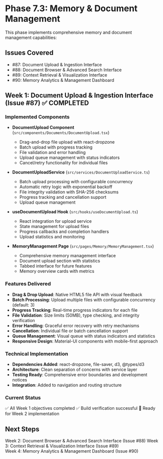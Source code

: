 # Phase 7.3: Memory & Document Management

This phase implements comprehensive memory and document management capabilities:

## Issues Covered
- #87: Document Upload & Ingestion Interface  
- #88: Document Browser & Advanced Search Interface
- #89: Context Retrieval & Visualization Interface
- #90: Memory Analytics & Management Dashboard

## Week 1: Document Upload & Ingestion Interface (Issue #87) ✅ COMPLETED

### Implemented Components
- **DocumentUpload Component** (`src/components/Documents/DocumentUpload.tsx`)
  - Drag-and-drop file upload with react-dropzone
  - Batch upload with progress tracking
  - File validation and error handling
  - Upload queue management with status indicators
  - Cancel/retry functionality for individual files

- **DocumentUploadService** (`src/services/DocumentUploadService.ts`)
  - Batch upload processing with configurable concurrency
  - Automatic retry logic with exponential backoff
  - File integrity validation with SHA-256 checksums
  - Progress tracking and cancellation support
  - Upload queue management

- **useDocumentUpload Hook** (`src/hooks/useDocumentUpload.ts`)
  - React integration for upload service
  - State management for upload files
  - Progress callbacks and completion handlers
  - Upload statistics and monitoring

- **MemoryManagement Page** (`src/pages/Memory/MemoryManagement.tsx`)
  - Comprehensive memory management interface
  - Document upload section with statistics
  - Tabbed interface for future features
  - Memory overview cards with metrics

### Features Delivered
- **Drag & Drop Upload**: Native HTML5 file API with visual feedback
- **Batch Processing**: Upload multiple files with configurable concurrency (default: 3)
- **Progress Tracking**: Real-time progress indicators for each file
- **File Validation**: Size limits (50MB), type checking, and integrity verification
- **Error Handling**: Graceful error recovery with retry mechanisms
- **Cancellation**: Individual file or batch cancellation support
- **Queue Management**: Visual queue with status indicators and statistics
- **Responsive Design**: Material-UI components with mobile-first approach

### Technical Implementation
- **Dependencies Added**: react-dropzone, file-saver, d3, @types/d3
- **Architecture**: Clean separation of concerns with service layer
- **Testing Ready**: Comprehensive error boundaries and development notices
- **Integration**: Added to navigation and routing structure

### Current Status
✅ All Week 1 objectives completed
✅ Build verification successful
🔄 Ready for Week 2 implementation

## Next Steps
Week 2: Document Browser & Advanced Search Interface (Issue #88)
Week 3: Context Retrieval & Visualization Interface (Issue #89)  
Week 4: Memory Analytics & Management Dashboard (Issue #90)
